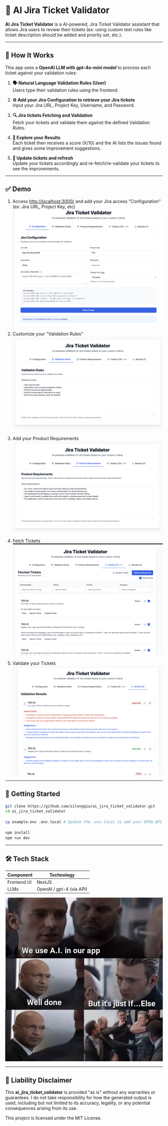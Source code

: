 # 📘 AI Jira Ticket Validator

**AI Jira Ticket Validator** is a AI-powered, Jira Ticket Validator assistant that allows Jira users to review their tickets (ex: using custom text rules like ticket description should be added and priority set, etc.).

---

## 🧠 How It Works

This app uses a **OpenAI LLM with gpt-4o-mini model** to process each ticket against your validation rules:

1. **🗣 Natural Language Validation Rules (User)**  
   Users type their validation rules using the frontend.

2. **⚙ Add your Jira Configuration to retrieve your Jira tickets**  
   Input your Jira URL, Project Key, Username, and Password.

3. **🔍 Jira tickets Fetching and Validation**  
   Fetch your tickets and validate them against the defined Validation Rules.

4. **🤖️ Explore your Results**  
   Each ticket then receives a score (X/10) and the AI lists the issues found and gives some improvement suggestions.

5. **🔄 Update tickets and refresh**  
   Update your tickets accordingly and re-fetch/re-validate your tickets to see the improvements.

---

## ✅ Demo

1. Access [http://localhost:3000/](http://localhost:3000/) and add your Jira access "Configuration" (ex: Jira URL, Project Key, etc)
   ![Demo](./screenshots/screenshot_0.png "Demo")


2. Customize your "Validation Rules"
   ![Demo1](./screenshots/screenshot_1.png "Demo1")


3. Add your Product Requirements
   ![Dem02](./screenshots/screenshot_2.png "Demo2")


4. Fetch Tickets
   ![Demo3](./screenshots/screenshot_3.png "Demo3")


5. Validate your Tickets
   ![Demo4](./screenshots/screenshot_4.png "Demo4")

---

## 🚀 Getting Started

```bash
git clone https://github.com/zilongqiu/ai_jira_ticket_validator.git
cd ai_jira_ticket_validator

cp example.env .env.local # Update the .env.local to add your OPEN_API API KEY (ex: OPENAI_API_KEY=sk-xxx)

npm install
npm run dev
```

---

## 🛠 Tech Stack

| Component         | Technology                                      |
|-------------------|-------------------------------------------------|
| Frontend UI       | NextJS                                          |
| LLMs              | OpenAI / gpt-4 (via API)                        |

![2025](./screenshots/ai_2025.webp "2025")

---

## 📜  Liability Disclaimer

This **ai_jira_ticket_validator** is provided "as is" without any warranties or guarantees.
I do not take responsibility for how the generated output is used, including but not limited to its accuracy, legality, or any potential consequences arising from its use.

This project is licensed under the MIT License.